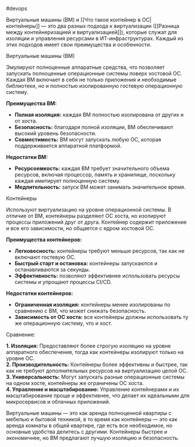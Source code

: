 #devops 

Виртуальные машины (ВМ) и [[Что такое контейнер в ОС|контейнеры]] — это два разных подхода к виртуализации ([[Разница между контейнеризацией и виртуализацией]]), которые служат для изоляции и управления ресурсами в ИТ-инфраструктурах. Каждый из этих подходов имеет свои преимущества и особенности.

Виртуальные машины (ВМ)

Эмулируют полноценные аппаратные средства, что позволяет запускать полноценные операционные системы поверх хостовой ОС. Каждая ВМ включает в себя не только приложения и необходимые библиотеки, но и полностью изолированную гостевую операционную систему.

**Преимущества ВМ:**

- **Полная изоляция:** каждая ВМ полностью изолирована от других и от хоста.
- **Безопасность:** благодаря полной изоляции, ВМ обеспечивают высокий уровень безопасности.
- **Совместимость:** ВМ могут запускать любую ОС, которая поддерживается аппаратной платформой.

**Недостатки ВМ:**

- **Ресурсоемкость:** каждая ВМ требует значительного объема ресурсов, включая процессор, память и хранилище, поскольку каждая имитирует полноценную систему.
- **Медлительность:** запуск ВМ может занимать значительное время.

Контейнеры

Используют виртуализацию на уровне операционной системы. В отличие от ВМ, контейнеры разделяют ОС хоста, но изолируют процессы приложений друг от друга. Контейнер содержит приложение и все его зависимости, но общается с ядром хостовой ОС.

**Преимущества контейнеров:**

- **Легковесность:** контейнеры требуют меньше ресурсов, так как не включают гостевую ОС.
- **Быстрый старт и остановка:** контейнеры запускаются и останавливаются за секунды.
- **Эффективность:** позволяют эффективнее использовать ресурсы системы и упрощают процессы CI/CD.

**Недостатки контейнеров:**

- **Ограниченная изоляция:** контейнеры менее изолированы по сравнению с ВМ, что может снижать безопасность.
- **Зависимость от ОС хоста:** все контейнеры должны использовать ту же операционную систему, что и хост.

Сравнение:

**1. Изоляция:** Предоставляют более строгую изоляцию на уровне аппаратного обеспечения, тогда как контейнеры изолируют только на уровне ОС.  
**2. Производительность:** Контейнеры более эффективны и быстрее, так как не требуют дополнительных ресурсов на виртуализацию целой ОС.  
**3. Универсальность:** Могут запускать разные операционные системы на одном хосте, контейнеры же ограничены ОС хоста.  
**4. Управление и масштабирование:** Управление контейнерами и их масштабирование проще и эффективнее, что делает их идеальными для микросервисов и облачных приложений.

Виртуальные машины — это как аренда полноценной квартиры с мебелью и бытовой техникой, в то время как контейнеры — это как аренда комнаты в общей квартире, где есть все необходимое, но основные удобства делитесь с другими. Контейнеры быстрее и экономичнее, но ВМ предлагают лучшую изоляцию и безопасность.